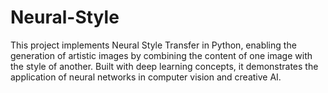 # Neural-Style
This project implements Neural Style Transfer in Python, enabling the generation of artistic images by combining the content of one image with the style of another. Built with deep learning concepts, it demonstrates the application of neural networks in computer vision and creative AI.
